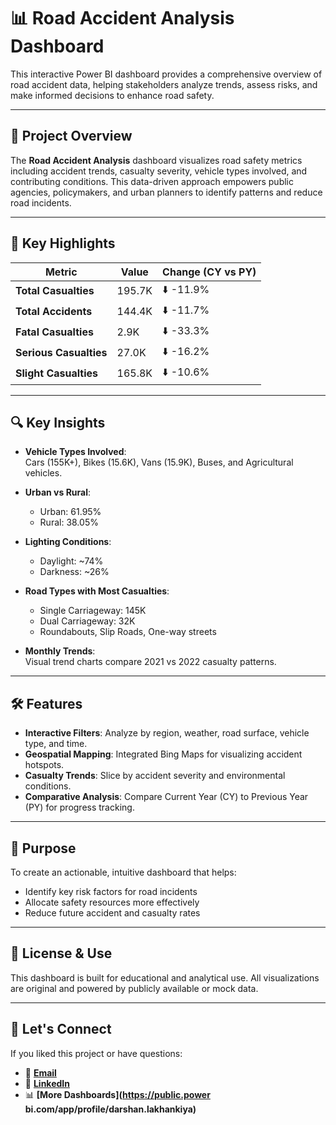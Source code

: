 
# 📊 Road Accident Analysis Dashboard

This interactive Power BI dashboard provides a comprehensive overview of road accident data, helping stakeholders analyze trends, assess risks, and make informed decisions to enhance road safety.

---

## 📝 Project Overview

The **Road Accident Analysis** dashboard visualizes road safety metrics including accident trends, casualty severity, vehicle types involved, and contributing conditions. This data-driven approach empowers public agencies, policymakers, and urban planners to identify patterns and reduce road incidents.

---

## 🚗 Key Highlights

| Metric                     | Value   | Change (CY vs PY) |
|---------------------------|---------|-------------------|
| **Total Casualties**      | 195.7K  | ⬇️ -11.9%         |
| **Total Accidents**       | 144.4K  | ⬇️ -11.7%         |
| **Fatal Casualties**      | 2.9K    | ⬇️ -33.3%         |
| **Serious Casualties**    | 27.0K   | ⬇️ -16.2%         |
| **Slight Casualties**     | 165.8K  | ⬇️ -10.6%         |

---

## 🔍 Key Insights

- **Vehicle Types Involved**:  
  Cars (155K+), Bikes (15.6K), Vans (15.9K), Buses, and Agricultural vehicles.

- **Urban vs Rural**:  
  - Urban: 61.95%  
  - Rural: 38.05%

- **Lighting Conditions**:  
  - Daylight: ~74%  
  - Darkness: ~26%

- **Road Types with Most Casualties**:
  - Single Carriageway: 145K  
  - Dual Carriageway: 32K  
  - Roundabouts, Slip Roads, One-way streets

- **Monthly Trends**:  
  Visual trend charts compare 2021 vs 2022 casualty patterns.

---

## 🛠️ Features

- **Interactive Filters**: Analyze by region, weather, road surface, vehicle type, and time.
- **Geospatial Mapping**: Integrated Bing Maps for visualizing accident hotspots.
- **Casualty Trends**: Slice by accident severity and environmental conditions.
- **Comparative Analysis**: Compare Current Year (CY) to Previous Year (PY) for progress tracking.

---

## 📌 Purpose

To create an actionable, intuitive dashboard that helps:
- Identify key risk factors for road incidents
- Allocate safety resources more effectively
- Reduce future accident and casualty rates

---

## 📎 License & Use

This dashboard is built for educational and analytical use. All visualizations are original and powered by publicly available or mock data.

---

## 🚀 Let's Connect

If you liked this project or have questions:
- 📧 **[Email](mailto:lakhankiyadarshan32@gmail.com)**
- 🔗 **[LinkedIn](https://www.linkedin.com/in/darshan.lakhankiya/)**
- 📊 **[More Dashboards](https://public.power bi.com/app/profile/darshan.lakhankiya)**
